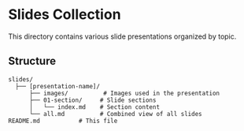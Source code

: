 # Slides Collection

This directory contains various slide presentations organized by topic.

## Structure

```
slides/
  ├── [presentation-name]/
      ├── images/          # Images used in the presentation
      ├── 01-section/     # Slide sections
      │   └── index.md    # Section content
      └── all.md          # Combined view of all slides
README.md           # This file
```
